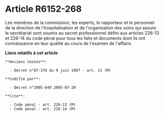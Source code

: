 # Article R6152-268

Les membres de la commission, les experts, le rapporteur et le personnel de la direction de l'hospitalisation et de
l'organisation des soins qui assure le secrétariat sont soumis au secret professionnel défini aux articles 226-13 et 226-14
du code pénal pour tous les faits et documents dont ils ont connaissance en leur qualité au cours de l'examen de l'affaire.

**Liens relatifs à cet article**

	**Anciens textes**:

	  - Décret n°87-378 du 9 juin 1987 - art. 11 (M)

	**Codifié par**:

	  - Décret n°2005-840 2005-07-20

	**Cite**:

	  - Code pénal - art. 226-13 (M)
	  - Code pénal - art. 226-14 (M)
